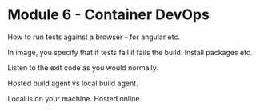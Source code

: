 # Module 6 - Container DevOps

How to run tests against a browser - for angular etc. 

In image, you specify that if tests fail it fails the build. 
Install packages etc. 

Listen to the exit code as you would normally. 

Hosted build agent vs local build agent. 

Local is on your machine. Hosted online. 